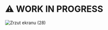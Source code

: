# ⚠️ WORK IN PROGRESS
![Zrzut ekranu (28)](https://user-images.githubusercontent.com/68016750/174295281-c3ca5097-3cda-439e-ad99-f314c9df94db.png)
